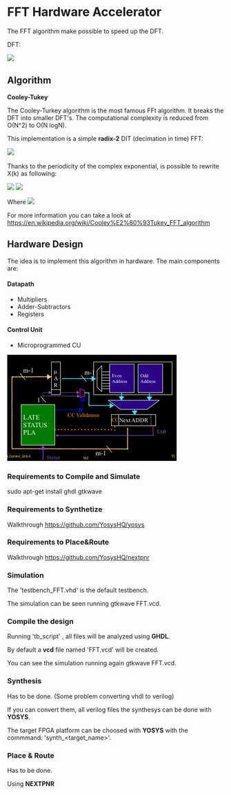 # FFT Hardware Accelerator

The FFT algorithm make possible to speed up the DFT.

DFT:

<img src="https://render.githubusercontent.com/render/math?math=\huge%20X(k)%20=%20\sum_{n=0}^{N-1}x(n)%20e^{-j\frac{2\pi}{N}nk}">

## Algorithm

<b>Cooley-Tukey</b>

The Cooley-Turkey algorithm is the most famous FFt algorithm. It breaks the DFT into smaller DFT's.
The computational complexity is reduced from O(N^2) to O(N logN).

This implementation is a simple <b>radix-2</b> DIT (decimation in time) FFT:

<img src="https://render.githubusercontent.com/render/math?math=\huge%20X(k)=\sum_{n=0}^{\frac{N}{2}-1}x(2n)e^{-j\frac{2\pi}{\frac{N}{2}}(2n)k}%2B\sum_{n=0}^{\frac{N}{2}-1}x(2n%2B1)%20e^{-j\frac{2\pi}{\frac{N}{2}}(2n%2B1)k}">

Thanks to the periodicity of the complex exponential, is possible to rewrite X(k) as following:

<img src="https://render.githubusercontent.com/render/math?math=X(k)=\large%20\sum_{n=0}^{\frac{N}{2}-1}x(2n)e^{-j\frac{2\pi}{\frac{N}{2}}(2n)k}%2Be^{-j\frac{2\pi}{N}nk}O_k">
<img src="https://render.githubusercontent.com/render/math?math=X(k%2B\frac{N}{2})=\large%20\sum_{n=0}^{\frac{N}{2}-1}x(2n)e^{-j\frac{2\pi}{\frac{N}{2}}(2n)k}-e^{-j\frac{2\pi}{N}nk}O_k">

Where <img src="https://render.githubusercontent.com/render/math?math=O_k=\large%20\sum_{n=0}^{\frac{N}{2}-1}x(2n%2B1)e^{-j\frac{2\pi}{\frac{N}{2}}nk}"> 

For more information you can take a look at <https://en.wikipedia.org/wiki/Cooley%E2%80%93Tukey_FFT_algorithm>

## Hardware Design

The idea is to implement this algorithm in hardware. The main components are:

#### Datapath

- Multipliers
- Adder-Subtractors
- Registers

#### Control Unit

- Microprogrammed CU

<img src="https://github.com/EneaDim/FFT_HW/blob/main/uPCU.png">

### Requirements to Compile and Simulate

sudo apt-get install ghdl gtkwave

### Requirements to Synthetize

Walkthrough <https://github.com/YosysHQ/yosys>

### Requirements to Place&Route

Walkthrough <https://github.com/YosysHQ/nextpnr>

### Simulation

The 'testbench_FFT.vhd' is the default testbench.

The simulation can be seen running gtkwave FFT.vcd.

### Compile the design

Running 'tb\_script' , all files will be analyzed using <b>GHDL</b>.

By default a <b>vcd</b> file named 'FFT.vcd' will be created.

You can see the simulation running again gtkwave FFT.vcd.

### Synthesis

Has to be done. (Some problem converting vhdl to verilog)

If you can convert them, all verilog files the synthesys can be done with <b>YOSYS</b>.

The target FPGA platform can be choosed with <b>YOSYS</b> with the commmand: 'synth\_<target_name>'.

### Place & Route 

Has to be done.

Using <b>NEXTPNR</b>
